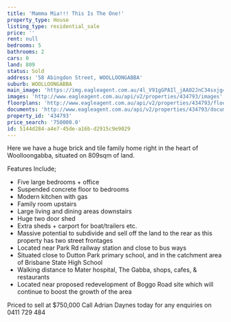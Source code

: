 ```yaml
---
title: 'Mamma Mia!!! This Is The One!'
property_type: House
listing_type: residential_sale
price: ''
rent: null
bedrooms: 5
bathrooms: 2
cars: 0
land: 809
status: Sold
address: '58 Abingdon Street, WOOLLOONGABBA'
suburb: WOOLLOONGABBA
main_image: 'https://img.eagleagent.com.au/4l_V91gGPAIl_jAA02JnC34sxjg=/1280x854/smart/https://s3-us-west-2.amazonaws.com/eagleagent-orig/images/6818032/103941692-image-M.jpg'
images: 'http://www.eagleagent.com.au/api/v2/properties/434793/images'
floorplans: 'http://www.eagleagent.com.au/api/v2/properties/434793/floorplans'
documents: 'http://www.eagleagent.com.au/api/v2/properties/434793/documents'
property_id: '434793'
price_search: '750000.0'
id: 5144d284-a4e7-45de-a16b-d2915c9e9029
---
```

Here we have a huge brick and tile family home right in the heart of Woolloongabba, situated on 809sqm of land.

Features Include;
- Five large bedrooms + office
- Suspended concrete floor to bedrooms
- Modern kitchen with gas
- Family room upstairs
- Large living and dining areas downstairs
- Huge two door shed
- Extra sheds + carport for boat/trailers etc.
- Massive potential to subdivide and sell off the land to the rear as this property has two street frontages
- Located near Park Rd railway station and close to bus ways
- Situated close to Dutton Park primary school, and in the catchment area of Brisbane State High School
- Walking distance to Mater hospital, The Gabba, shops, cafes, & restaurants
- Located near proposed redevelopment of Boggo Road site which will continue to boost the growth of the area

Priced to sell at $750,000
Call Adrian Daynes today for any enquiries on 0411 729 484